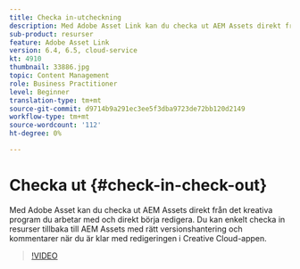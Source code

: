 ```yaml
---
title: Checka in-utcheckning
description: Med Adobe Asset Link kan du checka ut AEM Assets direkt från det kreativa program du arbetar i och börja redigera direkt. Du kan enkelt checka in resurser tillbaka till AEM Assets med rätt versionshantering och kommentarer när du är klar med redigeringen i Creative Cloud-appen.
sub-product: resurser
feature: Adobe Asset Link
version: 6.4, 6.5, cloud-service
kt: 4910
thumbnail: 33886.jpg
topic: Content Management
role: Business Practitioner
level: Beginner
translation-type: tm+mt
source-git-commit: d9714b9a291ec3ee5f3dba9723de72bb120d2149
workflow-type: tm+mt
source-wordcount: '112'
ht-degree: 0%

---
```



# Checka ut {#check-in-check-out}

Med Adobe Asset kan du checka ut AEM Assets direkt från det kreativa program du arbetar med och direkt börja redigera. Du kan enkelt checka in resurser tillbaka till AEM Assets med rätt versionshantering och kommentarer när du är klar med redigeringen i Creative Cloud-appen.

>[!VIDEO](https://video.tv.adobe.com/v/33886/?quality=12)
